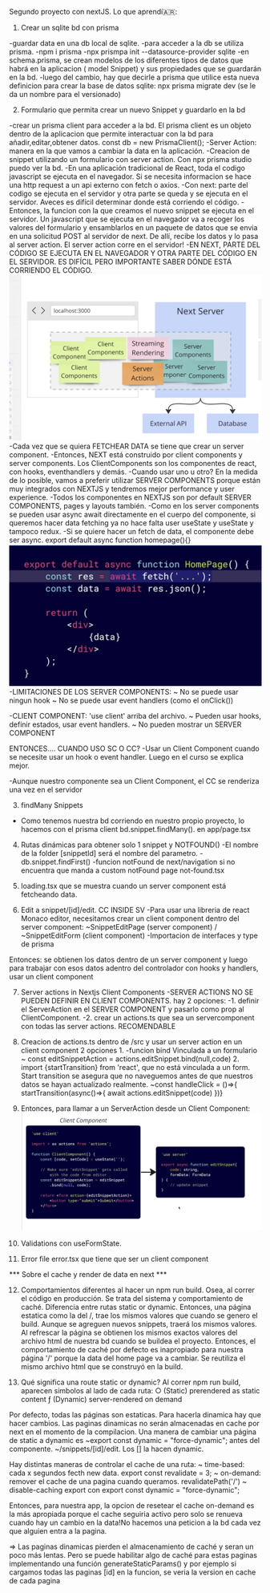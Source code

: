 Segundo proyecto con nextJS.
Lo que aprendí🇦🇷:

1. Crear un sqlite bd con prisma

-guardar data en una db local de sqlite.
-para acceder a la db se utiliza prisma.
-npm i prisma
-npx prismpa init --datasource-provider sqlite
-en schema.prisma, se crean modelos de los diferentes tipos de datos que habrá en la aplicacion ( model Snippet) y sus propiedades que se guardarán en la bd.
-luego del cambio, hay que decirle a prisma que utilice esta nueva definicion para crear la base de datos sqlite: npx prisma migrate dev (se le da un nombre para el versionado)

2. Formulario que permita crear un nuevo Snippet y guardarlo en la bd

-crear un prisma client para acceder a la bd. El prisma client es un objeto dentro de la aplicacion que permite interactuar con la bd para añadir,editar,obtener datos. const db = new PrismaClient();
-Server Action: manera en la que vamos a cambiar la data en la aplicación.
-Creacion de snippet utilizando un formulario con server action. Con npx prisma studio puedo ver la bd.
-En una aplicación tradicional de React, toda el codigo javascript se ejecuta en el navegador. Si se necesita informacion se hace una http request a un api externo con fetch o axios.
-Con next: parte del codigo se ejecuta en el servidor y otra parte se queda y se ejecuta en el servidor. Aveces es difícil determinar donde está corriendo el código.
-Entonces, la funcion con la que creamos el nuevo snippet se ejecuta en el servidor. Un javascript que se ejecuta en el navegador va a recoger los valores del formulario y ensamblarlos en un paquete de datos que se envia en una solicitud POST al servidor de next. De allí, recibe los datos y lo pasa al server action. El server action corre en el servidor!
-EN NEXT, PARTE DEL CÓDIGO SE EJECUTA EN EL NAVEGADOR Y OTRA PARTE DEL CÓDIGO EN EL SERVIDOR. ES DIFÍCIL PERO IMPORTANTE SABER DÓNDE ESTÁ CORRIENDO EL CÓDIGO.
![Diagrama NEXT SC y CC](./theory/image.png)
-Cada vez que se quiera FETCHEAR DATA se tiene que crear un server component.
-Entonces, NEXT está construido por client components y server components. Los ClientComponents son los componentes de react, con hooks, eventhandlers y demás.
-Cuando usar uno u otro? En la medida de lo posible, vamos a preferir utilizar SERVER COMPONENTS porque están muy integrados con NEXTJS y tendremos mejor performance y user experience.
-Todos los componentes en NEXTJS son por default SERVER COMPONENTS, pages y layouts también.
-Como en los server components se pueden usar async await directamente en el cuerpo del componente, si queremos hacer data fetching ya no hace falta user useState y useState y tampoco redux.
-Si se quiere hacer un fetch de data, el componente debe ser async. export default async function homepage(){}
![Como hacer un fetch sin useState](./theory/fetch.png)
-LIMITACIONES DE LOS SERVER COMPONENTS:
~ No se puede usar ningun hook
~ No se puede usar event handlers (como el onClick())

-CLIENT COMPONENT: 'use client' arriba del archivo.
~ Pueden usar hooks, definir estados, usar event handlers.
~ No pueden mostrar un SERVER COMPONENT

ENTONCES.... CUANDO USO SC O CC?
-Usar un Client Component cuando se necesite usar un hook o event handler.
Luego en el curso se explica mejor.

-Aunque nuestro componente sea un Client Component, el CC se renderiza una vez en el servidor

3. findMany Snippets

- Como tenemos nuestra bd corriendo en nuestro propio proyecto, lo hacemos con el prisma client bd.snippet.findMany(). en app/page.tsx

4. Rutas dinámicas para obtener solo 1 snippet y NOTFOUND()
   -El nombre de la folder [snippetId] será el nombre del parametro.
   -db.snippet.findFirst()
   -funcion notFound de next/navigation si no encuentra que manda a custom notFound page not-found.tsx

5. loading.tsx que se muestra cuando un server component está fetcheando data.

6. Edit a snippet/[id]/edit. CC INSIDE SV
   -Para usar una libreria de react Monaco editor, necesitamos crear un client component dentro del server component:
   ~SnippetEditPage (server component)
   \/
   ~SnippetEditForm (client component)
   -Importacion de interfaces y type de prisma

Entonces: se obtienen los datos dentro de un server component y luego para trabajar con esos datos adentro del controlador con hooks y handlers, usar un client component

7. Server actions in Nextjs Client Components
   -SERVER ACTIONS NO SE PUEDEN DEFINIR EN CLIENT COMPONENTS.
   hay 2 opciones:
   -1. definir el ServerAction en el SERVER COMPONENT y pasarlo como prop al ClientComponent.
   -2. crear un actions.ts que sea un servercomponent con todas las server actions. RECOMENDABLE

8. Creacion de actions.ts dentro de /src y usar un server action en un client component
   2 opciones 1. -funcion bind Vinculada a un formulario
   ~ const editSnippetAction = actions.editSnippet.bind(null,code) 2. import {startTransition} from 'react', que no está vinculada a un form. Start transition se asegura que no naveguemos antes de que nuestros datos se hayan actualizado realmente.
   ~const handleClick = ()=>{ startTransition(async()=>{
   await actions.editSnippet(code)
   })}

9. Entonces, para llamar a un ServerAction desde un Client Component:
   ![Como llamar un serveraction desde un CC](./theory/sv-action-from-cc.png)

10. Validations con useFormState.

11. Error file error.tsx que tiene que ser un client component

*** Sobre el cache y render de data en next ***

12. Comportamientos diferentes al hacer un npm run build. Osea, al correr el código en producción. Se trata del sistema y comportamiento de caché. Diferencia entre rutas static or dynamic. Entonces, una página estatica como la del /, trae los mismos valores que cuando se genero el build. Aunque se agreguen nuevos snippets, traerá los mismos valores. Al refrescar la página se obtienen los mismos exactos valores del archivo html de nuestra bd cuando se buildea el proyecto. Entonces, el comportamiento de caché por defecto es inapropiado para nuestra página '/' porque la data del home page va a cambiar. Se reutiliza el mismo archivo html que se construyó en la build.

13. Qué significa una route static or dynamic?  Al correr npm run build, aparecen simbolos al lado de cada ruta: 
○  (Static)   prerendered as static content
ƒ  (Dynamic)  server-rendered on demand

Por defecto, todas las páginas son estaticas. Para hacerla dinamica hay que hacer cambios.
Las paginas dinamicas no serán almacenadas en cache por next en el momento de la compilacion.
Una manera de cambiar una página de static a dynamic es
   ~export const dynamic = "force-dynamic"; antes del componente.
   ~/snippets/[id]/edit. Los [] la hacen dynamic.

Hay distintas maneras de controlar el cache de una ruta:
   ~ time-based: cada x segundos fecth new data. export const revalidate = 3;
   ~ on-demand: remover el cache de una pagina cuando queramos. revalidatePath('/')
   ~ disable-caching export con export const dynamic = "force-dynamic";

Entonces, para nuestra app, la opcion de resetear el cache on-demand es la más apropiada porque el cache seguiria activo pero solo se renueva cuando hay un cambio en la data!No hacemos una peticion a la bd cada vez que alguien entra a la pagina.

=> Las paginas dinamicas pierden el almacenamiento de caché y seran un poco más lentas. Pero se puede habilitar algo de caché para estas paginas implementando una función generateStaticParams() y por ejemplo si cargamos todas las paginas [id] en la funcion, se veria la version en cache de cada pagina
